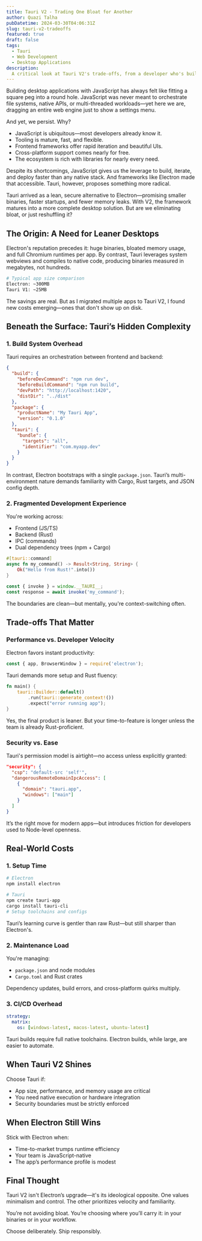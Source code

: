 ```yaml
---
title: Tauri V2 - Trading One Bloat for Another
author: Quazi Talha
pubDatetime: 2024-03-30T04:06:31Z
slug: tauri-v2-tradeoffs
featured: true
draft: false
tags:
  - Tauri
  - Web Development
  - Desktop Applications
description:
  A critical look at Tauri V2's trade-offs, from a developer who's built production apps with both Electron and Tauri.
---
```


Building desktop applications with JavaScript has always felt like fitting a square peg into a round hole. JavaScript was never meant to orchestrate file systems, native APIs, or multi-threaded workloads—yet here we are, dragging an entire web engine just to show a settings menu.

And yet, we persist. Why?

- JavaScript is ubiquitous—most developers already know it.
- Tooling is mature, fast, and flexible.
- Frontend frameworks offer rapid iteration and beautiful UIs.
- Cross-platform support comes nearly for free.
- The ecosystem is rich with libraries for nearly every need.

Despite its shortcomings, JavaScript gives us the leverage to build, iterate, and deploy faster than any native stack. And frameworks like Electron made that accessible. Tauri, however, proposes something more radical.

Tauri arrived as a lean, secure alternative to Electron—promising smaller binaries, faster startups, and fewer memory leaks. With V2, the framework matures into a more complete desktop solution. But are we eliminating bloat, or just reshuffling it?

## The Origin: A Need for Leaner Desktops

Electron's reputation precedes it: huge binaries, bloated memory usage, and full Chromium runtimes per app. By contrast, Tauri leverages system webviews and compiles to native code, producing binaries measured in megabytes, not hundreds.

```bash
# Typical app size comparison
Electron: ~300MB
Tauri V1: ~25MB
```

The savings are real. But as I migrated multiple apps to Tauri V2, I found new costs emerging—ones that don't show up on disk.

## Beneath the Surface: Tauri’s Hidden Complexity

### 1. Build System Overhead

Tauri requires an orchestration between frontend and backend:

```json
{
  "build": {
    "beforeDevCommand": "npm run dev",
    "beforeBuildCommand": "npm run build",
    "devPath": "http://localhost:1420",
    "distDir": "../dist"
  },
  "package": {
    "productName": "My Tauri App",
    "version": "0.1.0"
  },
  "tauri": {
    "bundle": {
      "targets": "all",
      "identifier": "com.myapp.dev"
    }
  }
}
```

In contrast, Electron bootstraps with a single `package.json`. Tauri’s multi-environment nature demands familiarity with Cargo, Rust targets, and JSON config depth.

### 2. Fragmented Development Experience

You're working across:

- Frontend (JS/TS)
- Backend (Rust)
- IPC (commands)
- Dual dependency trees (npm + Cargo)

```rust
#[tauri::command]
async fn my_command() -> Result<String, String> {
    Ok("Hello from Rust!".into())
}
```

```js
const { invoke } = window.__TAURI__;
const response = await invoke('my_command');
```

The boundaries are clean—but mentally, you're context-switching often.

## Trade-offs That Matter

### Performance vs. Developer Velocity

Electron favors instant productivity:

```js
const { app, BrowserWindow } = require('electron');
```

Tauri demands more setup and Rust fluency:

```rust
fn main() {
    tauri::Builder::default()
        .run(tauri::generate_context!())
        .expect("error running app");
}
```

Yes, the final product is leaner. But your time-to-feature is longer unless the team is already Rust-proficient.

### Security vs. Ease

Tauri's permission model is airtight—no access unless explicitly granted:

```json
"security": {
  "csp": "default-src 'self'",
  "dangerousRemoteDomainIpcAccess": [
    {
      "domain": "tauri.app",
      "windows": ["main"]
    }
  ]
}
```

It’s the right move for modern apps—but introduces friction for developers used to Node-level openness.

## Real-World Costs

### 1. Setup Time

```bash
# Electron
npm install electron

# Tauri
npm create tauri-app
cargo install tauri-cli
# Setup toolchains and configs
```

Tauri’s learning curve is gentler than raw Rust—but still sharper than Electron's.

### 2. Maintenance Load

You're managing:

- `package.json` and node modules
- `Cargo.toml` and Rust crates

Dependency updates, build errors, and cross-platform quirks multiply.

### 3. CI/CD Overhead

```yaml
strategy:
  matrix:
    os: [windows-latest, macos-latest, ubuntu-latest]
```

Tauri builds require full native toolchains. Electron builds, while large, are easier to automate.

## When Tauri V2 Shines

Choose Tauri if:

- App size, performance, and memory usage are critical
- You need native execution or hardware integration
- Security boundaries must be strictly enforced

## When Electron Still Wins

Stick with Electron when:

- Time-to-market trumps runtime efficiency
- Your team is JavaScript-native
- The app’s performance profile is modest

## Final Thought

Tauri V2 isn't Electron’s upgrade—it's its ideological opposite. One values minimalism and control. The other prioritizes velocity and familiarity.

You’re not avoiding bloat. You’re choosing where you’ll carry it: in your binaries or in your workflow.

Choose deliberately. Ship responsibly.
